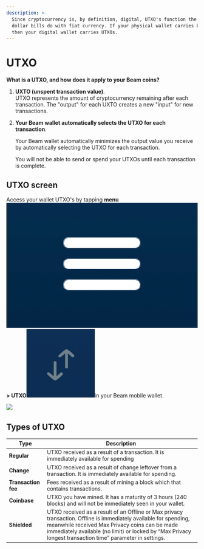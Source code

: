 ```yaml
---
description: >-
  Since cryptocurrency is, by definition, digital, UTXO's function the same way
  dollar bills do with fiat currency. If your physical wallet carries banknotes,
  then your digital wallet carries UTXOs.
---
```


# UTXO




**What is a UTXO, and how does it apply to your Beam coins?**

1. **UXTO (unspent transaction value)**.\
   UTXO represents the amount of cryptocurrency remaining after each transaction. The "output" for each UXTO creates a new "input" for new transactions.
2.  **Your Beam wallet automatically selects the UTXO for each transaction**.

    Your Beam wallet automatically minimizes the output value you receive by automatically selecting the UTXO for each transaction.

    You will not be able to send or spend your UTXOs until each transaction is complete.                                                                           


## UTXO screen

Access your wallet UTXO's by tapping **menu**<img src=".gitbook/assets/Screen Shot 2021-07-01 at 9.19.58 PM (1).png" alt="" data-size="line">**> UTXO**<img src=".gitbook/assets/IMG_3379.jpg" alt="" data-size="line">in your Beam mobile wallet.

![](.gitbook/assets/photo\_2021-05-27\_19-02-14.jpg)

## Types of UTXO

| Type                | Description                                                                                                                                                                                                                                                                     |
| ------------------- | ------------------------------------------------------------------------------------------------------------------------------------------------------------------------------------------------------------------------------------------------------------------------------- |
| **Regular**         | UTXO received as a result of a transaction. It is immediately available for spending                                                                                                                                                                                            |
| **Change**          | UTXO received as a result of change leftover from a transaction. It is immediately available for spending.                                                                                                                                                                      |
| **Transaction fee** | Fees received as a result of mining a block which that contains transactions.                                                                                                                                                                                                   |
| **Coinbase**        | UTXO you have mined. It has a maturity of 3 hours (240 blocks) and will not be immediately seen in your wallet.                                                                                                                                                                 |
| **Shielded**        | UTXO received as a result of an Offline or Max privacy transaction. Offline is immediately available for spending, meanwhile received Max Privacy coins can be made immediately available (no limit) or locked by “Max Privacy longest transaction time” parameter in settings. |

